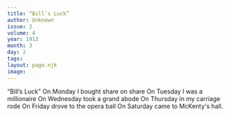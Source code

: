 ```yaml
---
title: “Bill’s Luck”
author: Unknown
issue: 2
volume: 4
year: 1913
month: 3
day: 2
tags:
layout: page.njk
image:
---
```

“Bill’s Luck”      On Monday I bought share on share    On Tuesday I was a millionaire   On Wednesday took a grand abode    On Thursday in my carriage rode   On Friday drove to the opera ball   On Saturday came to McKenty's hall.


